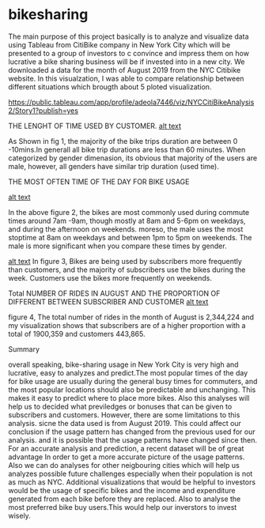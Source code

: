# bikesharing
The main  purpose of this project basically  is to  analyze and visualize data using Tableau from CitiBike company in New York City which will be presented to a group of investors to c convince and impress them on how lucrative a bike sharing business will be if invested into in a new city. We downloaded a data for the month of August 2019  from the NYC Citibike website. In this visualzation, I was able to compare relationship between different situations which brougth about 5 ploted visualization.

https://public.tableau.com/app/profile/adeola7446/viz/NYCCitiBikeAnalysis2/Story1?publish=yes

THE LENGHT OF TIME USED BY CUSTOMER.
[alt text](https://github.com/DeloxyAdeola/bikesharing/blob/main/fig%201.png) 

As Shown in fig 1, the majority of the bike trips duration are between 0 -10mins.In generall all bike trip durations are less than 60 minutes. When categorized by gender dimenasion, its obvious that majority of the users are male, however, all genders have similar trip duration (used time). 

THE MOST OFTEN TIME OF THE DAY FOR BIKE USAGE

[alt text](https://github.com/DeloxyAdeola/bikesharing/blob/main/fig%202.png) 

In the above figure 2, the bikes are most commonly used during commute times around 7am -9am, though mostly at 8am and 5-6pm on weekdays, and during the afternoon on weekends. moreso, the male uses the most stoptime at 8am on weekdays and between 1pm to 5pm on weekends. The male is more significant when you compare these times by gender. 

[alt text](https://github.com/DeloxyAdeola/bikesharing/blob/main/fig%203.png) 
In figure 3, Bikes are being used by subscribers  more frequently than customers, and the majority of subscribers use the bikes during the week. Customers use the bikes more frequently on weekends.


Total NUMBER OF RIDES IN AUGUST AND THE PROPORTION OF DIFFERENT BETWEEN SUBSCRIBER AND CUSTOMER 
[alt text](https://github.com/DeloxyAdeola/bikesharing/blob/main/FIG%204.png) 


figure 4, The total number of rides in the month of August is 2,344,224 and my visualization shows that subscribers are of a higher proportion with a total of 1900,359 and customers 443,865.  

Summary

overall speaking, bike-sharing usage in New York City is very high and lucrative, easy to analyzes and predict.The most popular times of the day for bike usage are usually during the general busy times for commuters, and the most popular locations should also be predictable and unchanging. This makes it easy to predict where to place more bikes. Also this analyses will help us to decided what previledges or bonuses that can be given to subscribers and customers.  However, there are some limitations to this analysis. sicne the data used is from August 2019. This could affect our conclusion if the usage pattern has changed from the previous used for our analysis. and it is possible that the usage patterns have changed since then. For an accurate analysis and prediction, a recent dataset will be of great advantage In order to get a more accurate picture of the usage patterns. Also we can do analyses for other neigbouring cities which will help us analyzes possible future challenges especially when their population is not as much as NYC. Additional visualizations that would be helpful to investors would be the usage of specific bikes and the income and expenditure generated from each bike before they are replaced. Also to analyse the most preferred bike buy users.This would help our inverstors to invest wisely. 
